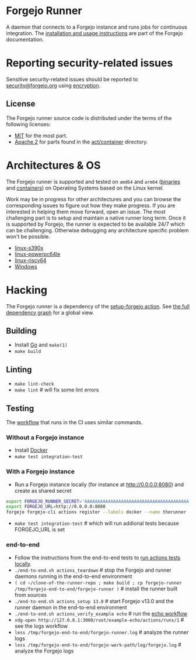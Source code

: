 # Forgejo Runner

A daemon that connects to a Forgejo instance and runs jobs for continuous integration. The [installation and usage instructions](https://forgejo.org/docs/next/admin/actions/) are part of the Forgejo documentation.

# Reporting security-related issues

Sensitive security-related issues should be reported to [security@forgejo.org](mailto:security@forgejo.org) using [encryption](https://keyoxide.org/security@forgejo.org).

## License

The Forgejo runner source code is distributed under the terms of the following licenses:

- [MIT](LICENSE) for the most part.
- [Apache 2](act/container/DOCKER_LICENSE) for parts found in the [act/container](act/container) directory.

# Architectures & OS

The Forgejo runner is supported and tested on `amd64` and `arm64` ([binaries](https://code.forgejo.org/forgejo/runner/releases) and [containers](https://code.forgejo.org/forgejo/-/packages/container/runner/versions)) on Operating Systems based on the Linux kernel.

Work may be in progress for other architectures and you can browse the corresponding issues to figure out how they make progress. If you are interested in helping them move forward, open an issue. The most challenging part is to setup and maintain a native runner long term. Once it is supported by Forgejo, the runner is expected to be available 24/7 which can be challenging. Otherwise debugging any architecture specific problem won't be possible.

- [linux-s390x](https://code.forgejo.org/forgejo/runner/issues?labels=969)
- [linux-powerpc64le](https://code.forgejo.org/forgejo/runner/issues?labels=968)
- [linux-riscv64](https://code.forgejo.org/forgejo/runner/issues?labels=970)
- [Windows](https://code.forgejo.org/forgejo/runner/issues?labels=365)

# Hacking

The Forgejo runner is a dependency of the [setup-forgejo action](https://code.forgejo.org/actions/setup-forgejo). See [the full dependency graph](https://code.forgejo.org/actions/cascading-pr/#forgejo-dependencies) for a global view.

## Building

- Install [Go](https://go.dev/doc/install) and `make(1)`
- `make build`

## Linting

- `make lint-check`
- `make lint` # will fix some lint errors

## Testing

The [workflow](.forgejo/workflows/test.yml) that runs in the CI uses similar commands.

### Without a Forgejo instance

- Install [Docker](https://docs.docker.com/engine/install/)
- `make test integration-test`

### With a Forgejo instance

- Run a Forgejo instance locally (for instance at http://0.0.0.0:8080) and create as shared secret
```sh
export FORGEJO_RUNNER_SECRET='AAAAAAAAAAAAAAAAAAAAAAAAAAAAAAAAAAAAAAAA'
export FORGEJO_URL=http://0.0.0.0:8080
forgejo forgejo-cli actions register --labels docker --name therunner --secret $FORGEJO_RUNNER_SECRET
```
- `make test integration-test` # which will run addional tests because FORGEJO_URL is set

### end-to-end

- Follow the instructions from the end-to-end tests to [run actions tests locally](https://code.forgejo.org/forgejo/end-to-end#running-from-locally-built-binary).
- `./end-to-end.sh actions_teardown` # stop the Forgejo and runner daemons running in the end-to-end environment
- `( cd ~/clone-of-the-runner-repo ; make build ; cp forgejo-runner /tmp/forgejo-end-to-end/forgejo-runner )` # install the runner built from sources
- `./end-to-end.sh actions_setup 13.0` # start Forgejo v13.0 and the runner daemon in the end-to-end environment
- `./end-to-end.sh actions_verify_example echo` # run the [echo workflow](https://code.forgejo.org/forgejo/end-to-end/src/branch/main/actions/example-echo/.forgejo/workflows/test.yml)
- `xdg-open http://127.0.0.1:3000/root/example-echo/actions/runs/1` # see the logs workflow
- `less /tmp/forgejo-end-to-end/forgejo-runner.log` # analyze the runner logs
- `less /tmp/forgejo-end-to-end/forgejo-work-path/log/forgejo.log` # analyze the Forgejo logs

